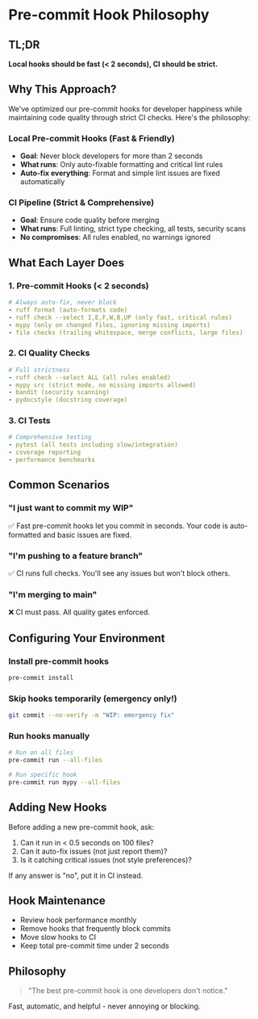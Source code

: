 # Pre-commit Hook Philosophy

## TL;DR

**Local hooks should be fast (< 2 seconds), CI should be strict.**

## Why This Approach?

We've optimized our pre-commit hooks for developer happiness while maintaining code quality through strict CI checks. Here's the philosophy:

### Local Pre-commit Hooks (Fast & Friendly)

- **Goal**: Never block developers for more than 2 seconds
- **What runs**: Only auto-fixable formatting and critical lint rules
- **Auto-fix everything**: Format and simple lint issues are fixed automatically

### CI Pipeline (Strict & Comprehensive)

- **Goal**: Ensure code quality before merging
- **What runs**: Full linting, strict type checking, all tests, security scans
- **No compromises**: All rules enabled, no warnings ignored

## What Each Layer Does

### 1. Pre-commit Hooks (< 2 seconds)

```yaml
# Always auto-fix, never block
- ruff format (auto-formats code)
- ruff check --select I,E,F,W,B,UP (only fast, critical rules)
- mypy (only on changed files, ignoring missing imports)
- file checks (trailing whitespace, merge conflicts, large files)
```

### 2. CI Quality Checks

```yaml
# Full strictness
- ruff check --select ALL (all rules enabled)
- mypy src (strict mode, no missing imports allowed)
- bandit (security scanning)
- pydocstyle (docstring coverage)
```

### 3. CI Tests

```yaml
# Comprehensive testing
- pytest (all tests including slow/integration)
- coverage reporting
- performance benchmarks
```

## Common Scenarios

### "I just want to commit my WIP"
✅ Fast pre-commit hooks let you commit in seconds. Your code is auto-formatted and basic issues are fixed.

### "I'm pushing to a feature branch"
✅ CI runs full checks. You'll see any issues but won't block others.

### "I'm merging to main"
❌ CI must pass. All quality gates enforced.

## Configuring Your Environment

### Install pre-commit hooks
```bash
pre-commit install
```

### Skip hooks temporarily (emergency only!)
```bash
git commit --no-verify -m "WIP: emergency fix"
```

### Run hooks manually
```bash
# Run on all files
pre-commit run --all-files

# Run specific hook
pre-commit run mypy --all-files
```

## Adding New Hooks

Before adding a new pre-commit hook, ask:

1. Can it run in < 0.5 seconds on 100 files?
2. Can it auto-fix issues (not just report them)?
3. Is it catching critical issues (not style preferences)?

If any answer is "no", put it in CI instead.

## Hook Maintenance

- Review hook performance monthly
- Remove hooks that frequently block commits
- Move slow hooks to CI
- Keep total pre-commit time under 2 seconds

## Philosophy

> "The best pre-commit hook is one developers don't notice."

Fast, automatic, and helpful - never annoying or blocking.
